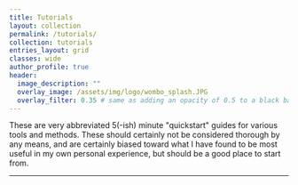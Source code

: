 ```yaml
---
title: Tutorials
layout: collection
permalink: /tutorials/
collection: tutorials
entries_layout: grid
classes: wide
author_profile: true
header:
  image_description: ""
  overlay_image: /assets/img/logo/wombo_splash.JPG
  overlay_filter: 0.35 # same as adding an opacity of 0.5 to a black background
---
```


These are very abbreviated 5(-ish) minute "quickstart" guides for various tools and methods.  These should certainly not be considered thorough by any means, and are certainly biased toward what I have found to be most useful in my own personal experience, but should be a good place to start from.

---

